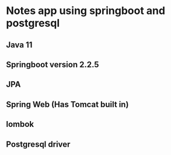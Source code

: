 # Notes app using springboot and postgresql 

## Java 11 

## Springboot version 2.2.5

## JPA

## Spring Web (Has Tomcat built in)

## lombok

## Postgresql driver

